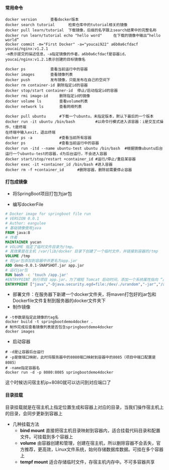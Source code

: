 #### 常用命令

```
docker version 		查看docker版本
docker search tutorial		检索仓库中的tutorial相关的镜像
docker pull learn/tutorial	下载镜像，后缀的名字跟上search结果中的完整名称
docker run learn/tutorial echo "hello word"		在下载的镜像中输出“hello world”
docker commit -m="First Docker" -a="youcai922" a6b0a6cfdacf youcai/nginx:v1.2.1
-m表示提交的描述信息，-a指定镜像的作者，a6b0a6cfdacf是容器id，youcai/nginx:v1.2.1表示创建的目标镜像名

docker ps			查看当前运行中的容器
docker images		查看镜像列表
docker push			发布镜像，只能发布在自己的空间下
docker rm container-id 删除指定id的容器
docker stop/start container-id  停止/启动指定id的容器
docker rmi image-id 	删除指定id的镜像
docker volume ls		查看volume列表
docker network ls		查看网络列表
```

```
docker pull ubuntu		#下载一个ubuntu，未指定版本，默认下最后的一个版本
docker run -it ubuntu /bin/bash			#以命令行模式进入该容器：i是交互式操作，t是终端
在终端中输入exit，退出终端
docker ps -a			#查看当前所有容器
docker ps				#查看当前运行中的容器
docker run -itd --name ubuntu-test ubuntu /bin/bash  #根据镜像ubuntu后台运行一个ubuntu-test的容器，d为后台运行，不会进入容器
docker start/stop/restart +container_id	#运行/停止/重启某容器
docker exec -it +container_id /bin/bash	#进入容器
docker rm -f +container_id		#删除容器，删除前需要停止容器
```





#### 打包成镜像

- 将SpringBoot项目打包为jar包

- 编写dockerFile

```dockerfile
# Docker image for springboot file run
# VERSION 0.0.1
# Author: eangulee
# 基础镜像使用java
FROM java:8
# 作者
MAINTAINER yucan
# VOLUME 指定了临时文件目录为/tmp。
# 其效果是在主机 /var/lib/docker 目录下创建了一个临时文件，并链接到容器的/tmp
VOLUME /tmp 
# 将jar包添加到容器中并更名为app.jar
ADD demo-0.0.1-SNAPSHOT.jar app.jar 
# 运行jar包
RUN bash -c 'touch /app.jar'
#ENTRYPOINT 执行项目 app.jar。为了缩短 Tomcat 启动时间，添加一个系统属性指向 “/dev/./urandom”
ENTRYPOINT ["java","-Djava.security.egd=file:/dev/./urandom","-jar","/app.jar"]
```

- 部署文件：在服务器下新建一个docker文件夹，将maven打包好的jar包和Dockerfile文件复制到服务器的docker文件夹下
- 制作镜像

```
# -t参数是指定此镜像的tag名
docker build -t springbootdemo4docker .
# 制作完成后查看镜像列表是否包含springbootdemo4docker
docker images
```

- 启动容器

```
# -d是让容器后台运行 
# -p是做端口映射，此时将服务器中的8080端口映射到容器中的8085（项目中端口配置是8085）
# -name指定容器名
docker run -d -p 8080:8085 springbootdemo4docker
```

这个时候访问宿主机ip+8080就可以访问到对应端口了



#### 目录挂载

目录挂载就是在宿主机上指定位置生成和容器上对应的目录，当我们操作宿主机上的目录，会同步更新到容器上

- 几种挂载方法
  - **bind mount** 直接把宿主机目录映射到容器内，适合挂载代码目录和配置文件。可挂载到多个容器上
  - **volume** 由容器创建和管理，创建在宿主机，所以删除容器不会丢失，官方推荐，更高效，Linux文件系统，始何存储数据库数据。可挂在多个容器上
  - **tempf mount** 适合存储临时文件，存宿主机内存中。不可多容器共享
